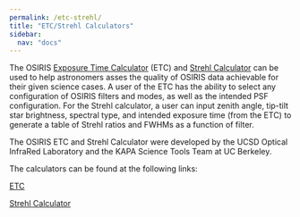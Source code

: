 ```yaml
---
permalink: /etc-strehl/
title: "ETC/Strehl Calculators"
sidebar:
  nav: "docs"
---
```


The OSIRIS <a href="https://oirlab.ucsd.edu/osiris/etc/" target="_blank">Exposure Time Calculator</a> (ETC) and <a href="http://bhs.astro.berkeley.edu:8501/" target="_blank">Strehl Calculator</a> can be used to help astronomers asses
the quality of OSIRIS data achievable for their given science cases. A user of the ETC has the ability to
select any configuration of OSIRIS filters and modes, as well as the intended PSF configuration. For the
Strehl calculator, a user can input zenith angle, tip-tilt star brightness, spectral type, and
intended exposure time (from the ETC) to generate a table of Strehl ratios and FWHMs as a function of filter.

The OSIRIS ETC and Strehl Calculator were developed by the UCSD Optical InfraRed Laboratory and
the KAPA Science Tools Team at UC Berkeley.

The calculators can be found at the following links:

<a href="https://oirlab.ucsd.edu/osiris/etc/" target="_blank">ETC</a>

<a href="http://bhs.astro.berkeley.edu:8501/" target="_blank">Strehl Calculator</a>



